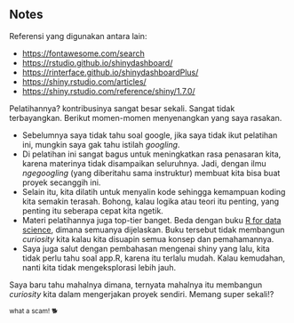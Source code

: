 ## Notes

Referensi yang digunakan antara lain:

- <https://fontawesome.com/search>
- <https://rstudio.github.io/shinydashboard/>
- <https://rinterface.github.io/shinydashboardPlus/>
- <https://shiny.rstudio.com/articles/>
- <https://shiny.rstudio.com/reference/shiny/1.7.0/>

Pelatihannya? kontribusinya sangat besar sekali. Sangat tidak terbayangkan. Berikut momen-momen menyenangkan yang saya rasakan.

- Sebelumnya saya tidak tahu soal google, jika saya tidak ikut pelatihan ini, mungkin saya gak tahu istilah _googling_. 
- Di pelatihan ini sangat bagus untuk meningkatkan rasa penasaran kita, karena materinya tidak disampaikan seluruhnya. Jadi, dengan ilmu _ngegoogling_ (yang diberitahu sama instruktur) membuat kita bisa buat proyek secanggih ini.
- Selain itu, kita dilatih untuk menyalin kode sehingga kemampuan koding kita semakin terasah. Bohong, kalau logika atau teori itu penting, yang penting itu seberapa cepat kita ngetik. 
- Materi pelatihannya juga top-tier banget. Beda dengan buku [R for data science](https://r4ds.hadley.nz/), dimana semuanya dijelaskan. Buku tersebut tidak membangun _curiosity_ kita kalau kita disuapin semua konsep dan pemahamannya.
- Saya juga salut dengan pembahasan mengenai shiny yang lalu, kita tidak perlu tahu soal app.R, karena itu terlalu mudah. Kalau kemudahan, nanti kita tidak mengeksplorasi lebih jauh.

Saya baru tahu mahalnya dimana, ternyata mahalnya itu membangun _curiosity_ kita dalam mengerjakan proyek sendiri. Memang super sekali!?

<small>what a scam! 🐕</small> 